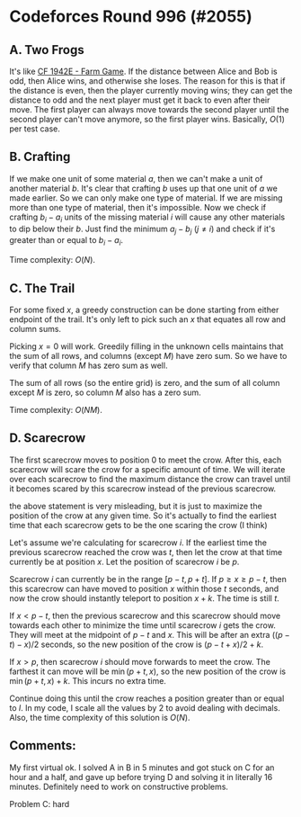 # Codeforces Round 996 (#2055)

## A. Two Frogs
It's like [CF 1942E - Farm Game](https://codeforces.com/problemset/problem/1942/E). If the distance between Alice and Bob is odd, then Alice wins, and otherwise she loses. The reason for this is that if the distance is even, then the player currently moving wins; they can get the distance to odd and the next player must get it back to even after their move. The first player can always move towards the second player until the second player can't move anymore, so the first player wins. Basically, $O(1)$ per test case.

## B. Crafting
If we make one unit of some material $a$, then we can't make a unit of another material $b$. It's clear that crafting $b$ uses up that one unit of $a$ we made earlier. So we can only make one type of material. If we are missing more than one type of material, then it's impossible. Now we check if crafting $b_i-a_i$ units of the missing material $i$ will cause any other materials to dip below their $b$. Just find the minimum $a_j-b_j$ ($j\ne{i}$) and check if it's greater than or equal to $b_i-a_i$.

Time complexity: $O(N)$.

## C. The Trail
For some fixed $x$, a greedy construction can be done starting from either endpoint of the trail. It's only left to pick such an $x$ that equates all row and column sums.

Picking $x=0$ will work. Greedily filling in the unknown cells maintains that the sum of all rows, and columns (except $M$) have zero sum. So we have to verify that column $M$ has zero sum as well.

The sum of all rows (so the entire grid) is zero, and the sum of all column except $M$ is zero, so column $M$ also has a zero sum.

Time complexity: $O(NM)$.

## D. Scarecrow
The first scarecrow moves to position $0$ to meet the crow. After this, each scarecrow will scare the crow for a specific amount of time. We will iterate over each scarecrow to find the maximum distance the crow can travel until it becomes scared by this scarecrow instead of the previous scarecrow.

the above statement is very misleading, but it is just to maximize the position of the crow at any given time. So it's actually to find the earliest time that each scarecrow gets to be the one scaring the crow (I think)

Let's assume we're calculating for scarecrow $i$. If the earliest time the previous scarecrow reached the crow was $t$, then let the crow at that time currently be at position $x$. Let the position of scarecrow $i$ be $p$.

Scarecrow $i$ can currently be in the range $[p-t,p+t]$. If $p\ge{x}\ge{p-t}$, then this scarecrow can have moved to position $x$ within those $t$ seconds, and now the crow should instantly teleport to position $x+k$. The time is still $t$.

If $x<p-t$, then the previous scarecrow and this scarecrow should move towards each other to minimize the time until scarecrow $i$ gets the crow. They will meet at the midpoint of $p-t$ and $x$. This will be after an extra $((p-t)-x)/2$ seconds, so the new position of the crow is $(p-t+x)/2+k$.

If $x>p$, then scarecrow $i$ should move forwards to meet the crow. The farthest it can move will be $\min(p+t,x)$, so the new position of the crow is $\min(p+t,x)+k$. This incurs no extra time.

Continue doing this until the crow reaches a position greater than or equal to $l$. In my code, I scale all the values by $2$ to avoid dealing with decimals. Also, the time complexity of this solution is $O(N)$.

## Comments:
My first virtual ok. I solved A in B in 5 minutes and got stuck on C for an hour and a half, and gave up before trying D and solving it in literally 16 minutes. Definitely need to work on constructive problems.

Problem C: hard